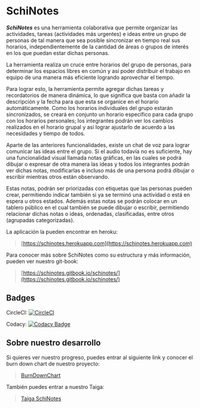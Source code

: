 # SchiNotes

_**SchiNotes**_ es una herramienta colaborativa que permite organizar las actividades, tareas \(actividades más urgentes\) e ideas entre un grupo de personas de tal manera que sea posible sincronizar en tiempo real sus horarios, independientemente de la cantidad de áreas o grupos de interés en los que puedan estar dichas personas.

La herramienta realiza un cruce entre horarios del grupo de personas, para determinar los espacios libres en común y así poder distribuir el trabajo en equipo de una manera más eficiente logrando aprovechar el tiempo.

Para lograr esto, la herramienta permite agregar dichas tareas y recordatorios de manera dinámica, lo que significa que basta con añadir la descripción y la fecha para que esta se organice en el horario automáticamente. Como los horarios individuales del grupo estarán sincronizados, se creará en conjunto un horario específico para cada grupo con los horarios personales; los integrantes podrán ver los cambios realizados en el horario grupal y así lograr ajustarlo de acuerdo a las necesidades y tiempo de todos.

Aparte de las anteriores funcionalidades, existe un chat de voz para lograr comunicar las ideas entre el grupo. Si el audio todavía no es suficiente, hay una funcionalidad visual llamada notas gráficas, en las cuales se podrá dibujar o expresar de otra manera las ideas y todos los integrantes podrán ver dichas notas, modificarlas e incluso más de una persona podrá dibujar o escribir mientras otros están observando.

Estas notas, podrán ser priorizadas con etiquetas que las personas pueden crear, permitiendo indicar también si ya se terminó una actividad o está en espera u otros estados. Además estas notas se podrán colocar en un tablero público en el cual también se puede dibujar o escribir, permitiendo relacionar dichas notas o ideas, ordenadas, clasificadas, entre otros \(agrupadas categorizadas\).

La aplicación la pueden encontrar en heroku:

> [https://schinotes.herokuapp.com](https://schinotes.herokuapp.com)

Para conocer más sobre SchiNotes como su estructura y más información, pueden ver nuestro git-book:

> [https://schinotes.gitbook.io/schinotes/](https://schinotes.gitbook.io/schinotes/)

## Badges

CircleCI: [![CircleCI](https://circleci.com/gh/CarlosCL98/SchiNotes.svg?style=svg)](https://circleci.com/gh/CarlosCL98/SchiNotes)

Codacy: [![Codacy Badge](https://api.codacy.com/project/badge/Grade/5043a2c9c0ac4fb39a25c9abfc9dc01a)](https://www.codacy.com/app/CarlosCL98/SchiNotes?utm_source=github.com&amp;utm_medium=referral&amp;utm_content=CarlosCL98/SchiNotes&amp;utm_campaign=Badge_Grade)

## Sobre nuestro desarrollo

Si quieres ver nuestro progreso, puedes entrar al siguiente link y conocer el burn down chart de nuestro proyecto:

> [BurnDownChart](https://docs.google.com/spreadsheets/d/1Ea6rBm_NtAgKJO0ptcEyOttuZSNk7aUwCMdnkW3BFUU/edit#gid=1952855537)

También puedes entrar a nuestro Taiga:

> [Taiga SchiNotes](https://tree.taiga.io/project/carloscl98-schinotes/timeline)

